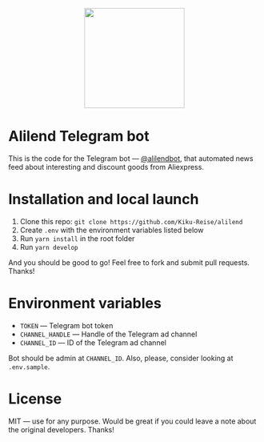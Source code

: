 <p align="center">
  <a href="https://t.me/alilendbot">
      <img src="https://avatars2.githubusercontent.com/u/51444903?s=400&u=1a0f8aeed59a74add6a83b1f3b57815aca7033ae&v=4" width="200">
  </a>
</p>

# Alilend Telegram bot

This is the code for the Telegram bot — [@alilendbot](https://t.me/alilendbot), that automated news feed about interesting and discount goods from Aliexpress.


# Installation and local launch

1. Clone this repo: `git clone https://github.com/Kiku-Reise/alilend`
2. Create `.env` with the environment variables listed below
3. Run `yarn install` in the root folder
4. Run `yarn develop`

And you should be good to go! Feel free to fork and submit pull requests. Thanks!

# Environment variables

- `TOKEN` — Telegram bot token
- `CHANNEL_HANDLE` — Handle of the Telegram ad channel
- `CHANNEL_ID` — ID of the Telegram ad channel

Bot should be admin at `CHANNEL_ID`.
Also, please, consider looking at `.env.sample`.

# License

MIT — use for any purpose. Would be great if you could leave a note about the original developers. Thanks!
